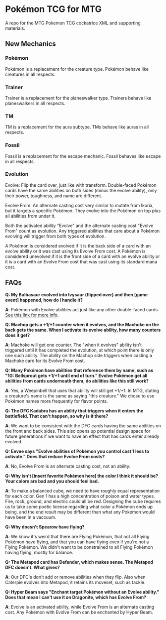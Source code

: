 # Pokémon TCG for MTG

A repo for the MTG Pokemon TCG cockatrice XML and supporting materials.

## New Mechanics

### Pokémon

Pokémon is a replacement for the creature type. Pokémon behave like creatures in all respects.

### Trainer

Trainer is a replacement for the planeswalker type. Trainers behave like planeswalkers in all respects.

### TM

TM is a replacement for the aura subtype. TMs behave like auras in all respects.

### Fossil

Fossil is a replacement for the escape mechanic. Fossil behaves like escape in all respects.

### Evolution

Evolve: Flip the card over, just like with transform. Double-faced Pokémon cards have the same abilities on both sides (minus the evolve ability), only their power, toughness, and name are different.

Evolve From: An alternate casting cost very similar to mutate from Ikoria, but it targets a specific Pokémon. They evolve into the Pokémon on top plus all abilities from under it.

Both the activated ability "Evolve" and the alternate casting cost "Evolve From" count as evolution. Any triggered abilities that care about a Pokémon evolving will trigger from both types of evolution.

A Pokémon is considered evolved if it is the back side of a card with an evolve ability or it was cast using its Evolve From cost. A Pokémon is considered unevolved if it is the front side of a card with an evolve ability or it is a card with an Evolve From cost that was cast using its standard mana cost.

## FAQs

**Q: My Bulbasaur evolved into Ivysaur (flipped over) and then [game event] happened, how do I handle it?**

**A**: Pokémon with Evolve abilities act just like any other double-faced cards. [See this link for more info](https://magic.wizards.com/en/articles/archive/feature/double-faced-card-rules-2011-08-29#:~:text=Double-Faced%20Card%20Rules%201%20Double-Faced%20Cards%20in%20General.,...%204%20Double-Faced%20Cards%20and%20Copy%20Effects.%20).

**Q: Machop gets a +1/+1 counter when it evolves, and the Machoke on the back gets the same. When I activate its evolve ability, how many counters does it get?**

**A**: Machoke will get one counter. The "when it evolves" ability isn't triggered until it has completed the evolution, at which point there is only one such ability. The ability on the Machop side triggers when casting a Machoke card for its Evolve From cost.

**Q: Many Pokémon have abilities that reference them by name, such as "1G: Bellsprout gets +1/+1 until end of turn." Evolve Pokémon get all abilities from cards underneath them, do abilities like this still work?**

**A**: Yes, a Weepinbell that uses that ability will still get +1/+1. In MTG, stating a creature's name is the same as saying "this creature." We chose to use Pokémon names more frequently for flavor points.

**Q: The DFC Kadabra has an ability that triggers when it enters the battlefield. That can't happen, so why is it there?**

**A**: We want to be consistent with the DFC cards having the same abilities on the front and back sides. This also opens up potential design space for future generations if we want to have an effect that has cards enter already evolved.

**Q: Eevee says "Evolve abilities of Pokémon you control cost 1 less to activate." Does that reduce Evolve From costs?**

**A**: No, Evolve From is an alternate casting cost, not an ability.

**Q: Why isn't [insert favorite Pokémon here] the color I think it should be? Your colors are bad and you should feel bad.**

**A**: To make a balanced cube, we need to have roughly equal representation for each color. Gen 1 has a high concentration of poison and water types. Fire, rock, ground, and electric could all be red. Designing the cube requires us to take some poetic license regarding what color a Pokémon ends up being, and the end result may be different than what any Pokémon would have been in a vaccuum. 

**Q: Why doesn't Spearow have flying?**

**A**: We know it's weird that there are Flying Pokémon, that not all Flying Pokémon have flying, and that you can have flying even if you're not a Flying Pokémon. We didn't want to be constrained to all Flying Pokémon having flying, mostly for balance.

**Q: The Metapod card has Defender, which makes sense. The Metapod DFC doesn't. What gives?**

**A**: Our DFC's don't add or remove abilities when they flip. Also when Caterpie evolves into Metapod, it retains its moveset, such as tackle.

**Q: Hyper Beam says "Enchant target Pokémon without an Evolve ability." Does that mean I can't use it on Dragonite, which has Evolve From?**

**A**: Evolve is an activated ability, while Evolve From is an alternate casting cost. Any Pokémon with Evolve From can be enchanted by Hyper Beam.
